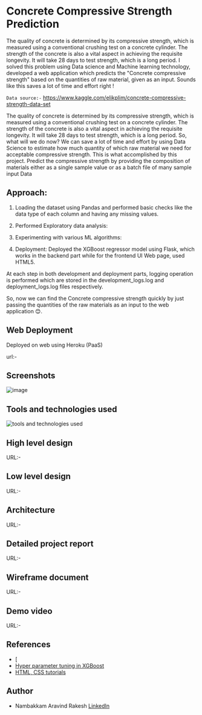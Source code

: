 
# Concrete Compressive Strength Prediction

The quality of concrete is determined by its compressive strength, which is measured using a conventional crushing test on a concrete cylinder. The strength of the concrete is also a vital aspect in achieving the requisite longevity. It will take 28 days to test strength, which is a long period.
I solved this problem using Data science and Machine learning technology, developed a web application which predicts the "Concrete compressive strength" based on the quantities of raw material, given as an input. Sounds like this saves a lot of time and effort right !

`Data source:-` https://www.kaggle.com/elikplim/concrete-compressive-strength-data-set

The quality of concrete is determined by its compressive strength, which is measured using a conventional crushing test on a concrete cylinder. The strength of the concrete is also a vital aspect in achieving the requisite longevity. It will take 28 days to test strength, which is a long period. So, what will we do now? We can save a lot of time and effort by using Data Science to estimate how much quantity of which raw material we need for acceptable compressive strength. This is what accomplished by this project. Predict the compressive strength by providing the composition of materials either as a single sample value or as a batch file of many sample input Data

## Approach:

1. Loading the dataset using Pandas and performed basic checks like the data type of each column and having any missing values.
2. Performed Exploratory data analysis:
    
3. Experimenting with various ML algorithms:
    
4. Deployment:
    Deployed the XGBoost regressor model using Flask, which works in the backend part while for the frontend UI Web page, used HTML5.

At each step in both development and deployment parts, logging operation is performed which are stored in the development_logs.log and deployment_logs.log files respectively. 

So, now we can find the Concrete compressive strength quickly by just passing the quantities of the raw materials as an input to the web application 😊. 


## Web Deployment

Deployed on web using Heroku (PaaS) 

url:- 
## Screenshots

![image](https://user-images.githubusercontent.com/22242325/134782546-83e740aa-c0c5-45d9-a302-6f30b4362d7e.png)

## Tools and technologies used

![tools and technologies used](https://user-images.githubusercontent.com/22242325/135045139-7e9e2bdd-ae1a-43f7-9c8b-5d12e4a4cd62.png)

## High level design
URL:- 

## Low level design
URL:- 

## Architecture
URL:- 

## Detailed project report
URL:- 


## Wireframe document
URL:- 

## Demo video
URL:- 

  
## References
 
 - [
 - [Hyper parameter tuning in XGBoost ](https://xgboost.readthedocs.io/en/latest/tutorials/param_tuning.html)
 - [HTML, CSS tutorials ](https://www.w3schools.com/)
## Author

- Nambakkam Aravind Rakesh [LinkedIn](https://www.linkedin.com/in/nambakkam-aravind-rakesh/)

  
